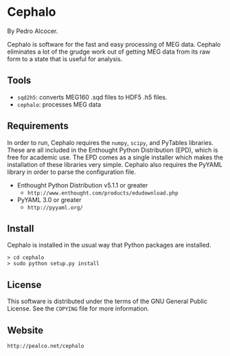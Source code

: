 Cephalo
=======

By Pedro Alcocer.

Cephalo is software for the fast and easy processing of MEG data. Cephalo eliminates a lot of the grudge work out of getting MEG data from its raw form to a state that is useful for analysis.

Tools
-----

* `sqd2h5`: converts MEG160 .sqd files to HDF5 .h5 files.
* `cephalo`: processes MEG data

Requirements
------------

In order to run, Cephalo requires the `numpy`, `scipy`, and PyTables libraries. These are all included in the Enthought Python Distribution (EPD), which is free for academic use. The EPD comes as a single installer which makes the installation of these libraries very simple. Cephalo also requires the PyYAML library in order to parse the configuration file.

* Enthought Python Distribution v5.1.1 or greater
    * `http://www.enthought.com/products/edudownload.php`
* PyYAML 3.0 or greater
    * `http://pyyaml.org/`
    
Install
-------

Cephalo is installed in the usual way that Python packages are installed.
    
    > cd cephalo
    > sudo python setup.py install
    
License
-------

This software is distributed under the terms of the GNU General Public License. See the `COPYING` file for more information.

Website
-------

`http://pealco.net/cephalo`